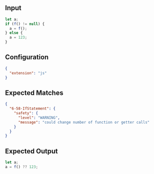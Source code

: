 
## Input
```javascript input
let a;
if (f() != null) {
  a = f();
} else {
  a = 123;
}
```

## Configuration
```json configuration
{
  "extension": "js"
}
```

## Expected Matches
```json expected matches
{
  "6-58-IfStatement": {
    "safety": {
      "level": "WARNING",
      "message": "could change number of function or getter calls"
    }
  }
}
```

## Expected Output
```javascript expected output
let a;
a = f() ?? 123;
```

